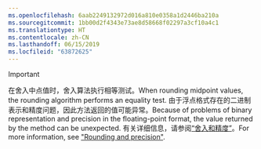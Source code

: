 ```yaml
---
ms.openlocfilehash: 6aab2249132972d016a810e0358a1d2446ba210a
ms.sourcegitcommit: 1bb00d2f4343e73ae8d58668f02297a3cf10a4c1
ms.translationtype: HT
ms.contentlocale: zh-CN
ms.lasthandoff: 06/15/2019
ms.locfileid: "63872625"
---
```


> [!IMPORTANT]
>  <span data-ttu-id="ab9e1-101">在舍入中点值时，舍入算法执行相等测试。</span><span class="sxs-lookup"><span data-stu-id="ab9e1-101">When rounding midpoint values, the rounding algorithm performs an equality test.</span></span> <span data-ttu-id="ab9e1-102">由于浮点格式存在的二进制表示和精度问题，因此方法返回的值可能异常。</span><span class="sxs-lookup"><span data-stu-id="ab9e1-102">Because of problems of binary representation and precision in the floating-point format, the value returned by the method can be unexpected.</span></span> <span data-ttu-id="ab9e1-103">有关详细信息，请参阅[“舍入和精度”](xref:System.Math.Round%2A#rounding-and-precision)。</span><span class="sxs-lookup"><span data-stu-id="ab9e1-103">For more information, see ["Rounding and precision"](xref:System.Math.Round%2A#rounding-and-precision).</span></span>

